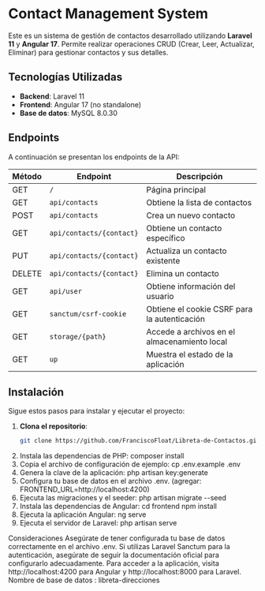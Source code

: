 # Contact Management System

Este es un sistema de gestión de contactos desarrollado utilizando **Laravel 11** y **Angular 17**. Permite realizar operaciones CRUD (Crear, Leer, Actualizar, Eliminar) para gestionar contactos y sus detalles.

## Tecnologías Utilizadas

- **Backend**: Laravel 11
- **Frontend**: Angular 17 (no standalone)
- **Base de datos**: MySQL 8.0.30

## Endpoints

A continuación se presentan los endpoints de la API:

| Método  | Endpoint                          | Descripción                         |
|---------|-----------------------------------|-------------------------------------|
| GET     | `/`                               | Página principal                    |
| GET     | `api/contacts`                   | Obtiene la lista de contactos       |
| POST    | `api/contacts`                   | Crea un nuevo contacto              |
| GET     | `api/contacts/{contact}`         | Obtiene un contacto específico      |
| PUT     | `api/contacts/{contact}`         | Actualiza un contacto existente     |
| DELETE  | `api/contacts/{contact}`         | Elimina un contacto                 |
| GET     | `api/user`                       | Obtiene información del usuario     |
| GET     | `sanctum/csrf-cookie`            | Obtiene el cookie CSRF para la autenticación |
| GET     | `storage/{path}`                 | Accede a archivos en el almacenamiento local |
| GET     | `up`                              | Muestra el estado de la aplicación  |

## Instalación

Sigue estos pasos para instalar y ejecutar el proyecto:

1. **Clona el repositorio**:
   ```bash
   git clone https://github.com/FranciscoFloat/Libreta-de-Contactos.git
2. Instala las dependencias de PHP:
  composer install
3. Copia el archivo de configuración de ejemplo:
  cp .env.example .env
4. Genera la clave de la aplicación:
  php artisan key:generate
5. Configura tu base de datos en el archivo .env. (agregar: FRONTEND_URL=http://localhost:4200)
6. Ejecuta las migraciones y el seeder:
  php artisan migrate --seed
7. Instala las dependencias de Angular:
  cd frontend
  npm install
8. Ejecuta la aplicación Angular:
  ng serve
9. Ejecuta el servidor de Laravel:
    php artisan serve
   
Consideraciones
Asegúrate de tener configurada tu base de datos correctamente en el archivo .env.
Si utilizas Laravel Sanctum para la autenticación, asegúrate de seguir la documentación oficial para configurarlo adecuadamente.
Para acceder a la aplicación, visita http://localhost:4200 para Angular y http://localhost:8000 para Laravel.
Nombre de base de datos : libreta-direcciones
  



